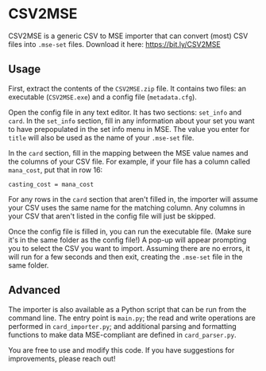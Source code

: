 # CSV2MSE

CSV2MSE is a generic CSV to MSE importer that can convert (most) CSV files
into `.mse-set` files. Download it here: https://bit.ly/CSV2MSE

## Usage

First, extract the contents of the `CSV2MSE.zip` file. It contains two files: an
executable (`CSV2MSE.exe`) and a config file (`metadata.cfg`).

Open the config file in any text editor. It has two sections: `set_info` and `card`.
In the `set_info` section, fill in any information about your set you want to have
prepopulated in the set info menu in MSE. The value you enter for `title` will also be
used as the name of your `.mse-set` file.

In the `card` section, fill in the mapping between the MSE value names and the columns
of your CSV file. For example, if your file has a column called `mana_cost`, put that
in row 16:
```
casting_cost = mana_cost
```
For any rows in the `card` section that aren't filled in, the importer will assume
your CSV uses the same name for the matching column. Any columns in your CSV that aren't
listed in the config file will just be skipped.

Once the config file is filled in, you can run the executable file. (Make sure it's in
the same folder as the config file!) A pop-up will appear prompting you to select the
CSV you want to import. Assuming there are no errors, it will run for a few seconds and
then exit, creating the `.mse-set` file in the same folder.

## Advanced

The importer is also available as a Python script that can be run from the command line.
The entry point is `main.py`; the read and write operations are performed in
`card_importer.py`; and additional parsing and formatting functions to make data
MSE-compliant are defined in `card_parser.py`.

You are free to use and modify this code. If you have suggestions for improvements,
please reach out!
